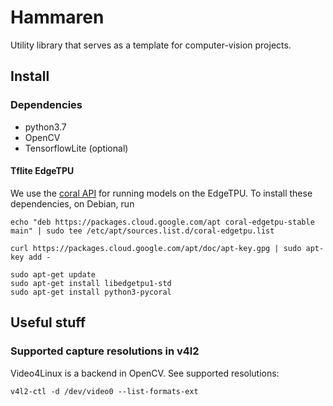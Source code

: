 Hammaren
========

Utility library that serves as a template for computer-vision projects.

## Install

### Dependencies

- python3.7
- OpenCV
- TensorflowLite (optional)

#### Tflite EdgeTPU

We use the [coral API](https://coral.ai/docs/accelerator/get-started/#pycoral-on-linux)
for running models on the EdgeTPU. To install these dependencies, on Debian,
run
```
echo "deb https://packages.cloud.google.com/apt coral-edgetpu-stable main" | sudo tee /etc/apt/sources.list.d/coral-edgetpu.list

curl https://packages.cloud.google.com/apt/doc/apt-key.gpg | sudo apt-key add -

sudo apt-get update
sudo apt-get install libedgetpu1-std
sudo apt-get install python3-pycoral
```

## Useful stuff

### Supported capture resolutions in v4l2

Video4Linux is a backend in OpenCV. See supported resolutions:
```
v4l2-ctl -d /dev/video0 --list-formats-ext
```

